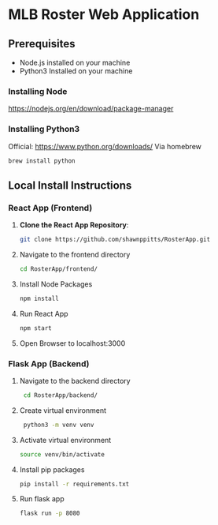# MLB Roster Web Application

## Prerequisites
- Node.js installed on your machine
- Python3 Installed on your machine

### Installing Node
https://nodejs.org/en/download/package-manager
### Installing Python3
Official: https://www.python.org/downloads/
Via homebrew
``` bash
brew install python
```

## Local Install Instructions
### React App (Frontend)
1. **Clone the React App Repository**: 
   ```bash
   git clone https://github.com/shawnppitts/RosterApp.git
2. Navigate to the frontend directory
   ```bash
   cd RosterApp/frontend/
3. Install Node Packages
   ```bash
   npm install
4. Run React App
   ```bash
   npm start
5. Open Browser to localhost:3000

### Flask App (Backend)
1. Navigate to the backend directory
   ```bash
    cd RosterApp/backend/
2. Create virtual environment
   ```bash
    python3 -m venv venv
3. Activate virtual environment
   ```bash
   source venv/bin/activate
4. Install pip packages
   ```bash
   pip install -r requirements.txt
5. Run flask app
   ```bash
   flask run -p 8080   
